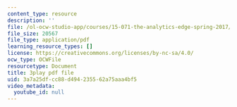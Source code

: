 ```yaml
---
content_type: resource
description: ''
file: /ol-ocw-studio-app/courses/15-071-the-analytics-edge-spring-2017/3a7a25dfcc88d494235562a75aaa4bf5_pj_Ro7sFpUE.pdf
file_size: 20567
file_type: application/pdf
learning_resource_types: []
license: https://creativecommons.org/licenses/by-nc-sa/4.0/
ocw_type: OCWFile
resourcetype: Document
title: 3play pdf file
uid: 3a7a25df-cc88-d494-2355-62a75aaa4bf5
video_metadata:
  youtube_id: null
---
```


